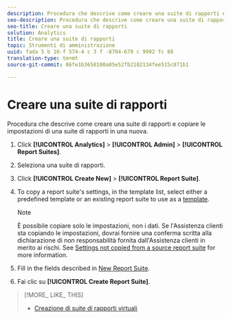 ```yaml
---
description: Procedura che descrive come creare una suite di rapporti e copiare le impostazioni di una suite di rapporti in una nuova.
seo-description: Procedura che descrive come creare una suite di rapporti e copiare le impostazioni di una suite di rapporti in una nuova.
seo-title: Creare una suite di rapporti
solution: Analytics
title: Creare una suite di rapporti
topic: Strumenti di amministrazione
uuid: fada 5 b 10-f 574-4 c 3 f -8704-679 c 9992 fc 88
translation-type: tm+mt
source-git-commit: 86fe1b3650100a05e52fb2102134fee515c871b1

---
```



# Creare una suite di rapporti

Procedura che descrive come creare una suite di rapporti e copiare le impostazioni di una suite di rapporti in una nuova.

1. Click **[!UICONTROL Analytics]** &gt; **[!UICONTROL Admin]** &gt; **[!UICONTROL Report Suites]**.
1. Seleziona una suite di rapporti.
1. Click **[!UICONTROL Create New]** &gt; **[!UICONTROL Report Suite]**.
1. To copy a report suite's settings, in the template list, select either a predefined template or an existing report suite to use as a [template](../../../admin/c-manage-report-suites/c-report-suite-templates/report-suite-templates.md#concept_539B8C5468424D31B55FC6EB39C5061F).

   >[!NOTE]
   >
   >È possibile copiare solo le impostazioni, non i dati. Se l'Assistenza clienti sta copiando le impostazioni, dovrai fornire una conferma scritta alla dichiarazione di non responsabilità fornita dall'Assistenza clienti in merito ai rischi. See [Settings not copied from a source report suite](../../../admin/c-manage-report-suites/c-new-report-suite/settings-not-copied-from-rs.md#concept_DF1E80ABA99B444C818CED9BC5AC2410) for more information.

1. Fill in the fields described in [New Report Suite](../../../admin/c-manage-report-suites/c-new-report-suite/new-report-suite.md#concept_3CBBE252279C43069030EFBBD7D26376).
1. Fai clic su **[!UICONTROL Create Report Suite]**.

>[!MORE_ LIKE_ THIS]
>
>* [Creazione di suite di rapporti virtuali](/help/components/vrs/c-workflow-vrs/vrs-create.md)

